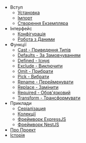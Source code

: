 -   Вступ
    -   [Установка](/ua/Installation.md)
    -   [Імпорт](/ua/Importing.md)
    -   [Створення Екземпляра](/ua/CreatingInstance.md)
-   Інтерфейс
    -   [Конфігурація](/ua/Configuration.md)
    -   [Робота з Даними](/ua/DataManipulation.md)
-   Функції
    -   [Cast - Приведення Типів](/ua/Cast.md)
    -   [Defaults - За Замовчуванням](/ua/Defaults.md)
    -   [Defined - Існує](/ua/Defined.md)
    -   [Exclude - Виключити](/ua/Exclude.md)
    -   [Omit - Прибрати](/ua/Omit.md)
    -   [Pick - Вибрати](/ua/Pick.md)
    -   [Rename - Перейменувати](/ua/Rename.md)
    -   [Replace - Замінити](/ua/Replace.md)
    -   [Required - Обов'язковий](/ua/Required.md)
    -   [Transform - Трансформувати](/ua/Transform.md)
-   Приклади
    -   [Серіалізация](/ua/Serialization.md)
    -   [Колекції](/ua/Collections.md)
    -   [Фреймворк ExpressJS](/ua/ExpressJS.md)
    -   [Фреймворк NestJS](/ua/NestJS.md)
-   [Про Проект](/ua/About.md)
-   [Історія](/ua/Changelog.md)
